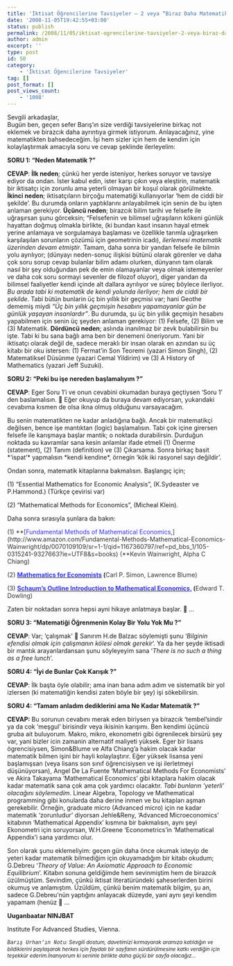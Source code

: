 ```yaml
---
title: 'İktisat Öğrencilerine Tavsiyeler – 2 veya “Biraz Daha Matematik Yapalım”'
date: '2008-11-05T19:42:55+03:00'
status: publish
permalink: /2008/11/05/iktisat-ogrencilerine-tavsiyeler-2-veya-biraz-daha-matematik-yapalim-2
author: admin
excerpt: ''
type: post
id: 50
category:
    - 'İktisat Öğencilerine Tavsiyeler'
tag: []
post_format: []
post_views_count:
    - '1008'
---
```

Sevgili arkadaşlar,  
Bugün ben, geçen sefer Barış’ın size verdiği tavsiyelerine birkaç not eklemek ve birazcık daha ayrıntıya girmek istiyorum. Anlayacağınız, yine matematikten bahsedeceğim. İşi hem sizler için hem de kendim için kolaylaştırmak amacıyla soru ve cevap şeklinde ilerleyelim:

<span> </span>

**<span>SORU 1: “Neden Matematik ?”</span>**

**<span>CEVAP</span>**<span>: **İlk neden**; çünkü her yerde isteniyor, herkes soruyor ve tavsiye ediyor da ondan. İster kabul edin, ister karşı çıkın veya eleştirin, matematik bir iktisatçı için zorunlu ama yeterli olmayan bir koşul olarak görülmekte. **İkinci neden**; iktisatçıların birçoğu matematiği kullanıyorlar ‘hem de ciddi bir şekilde’. Bu durumda onların yaptıklarını anlayabilmek için senin de bu işten anlaman gerekiyor. **Üçüncü neden**; birazcık bilim tarihi ve felsefe ile uğraşırsan şunu görceksin; “Felsefenin ve bilimsel uğraşıların kökeni günlük hayattan doğmuş olmakla birlikte, (ki bundan kasıt insanın hayal etmek yerine anlamaya ve sorgulamaya başlaması ve özellikle tarımla uğraşırken karşılaşılan sorunların çözümü için geometrinin icadı), *ilerlemesi matematik üzerinden devam etmiştir*. Tamam, daha sonra bir yandan felsefe ile bilmin yolu ayrılıyor; (dünyayı neden-sonuç ilişkisi bütünü olarak görenler ve daha çok soru sorup cevap bulanlar bilim adamı olurken, dünyanın tam olarak nasıl bir şey olduğundan pek de emin olamayanlar veya olmak istemeyenler ve daha cok soru sormayi sevenler de filozof oluyor), diger yandan da bilimsel faaliyetler kendi içinde alt dallara ayrılıyor ve süreç böylece ilerliyor. *Bu arada tabi ki matematik de kendi yolunda ilerliyor; hem de ciddi bir şekilde*. Tabi bütün bunlarin üç bin yıllık bir geçmisi var; hani Geothe dememiş miydi *“Üç bin yıllık geçmişin hesabını yapamayanlar gün be günlük yaşayan insanlardır”*. Bu durumda, şu üç bin yıllık geçmişin hesabını yapabilmen için senin üç şeyden anlaman gerekiyor: (1) Felsefe, (2) Bilim ve (3) Matematik. **Dördüncü neden**; aslında inanılmaz bir zevk bulabilirsin bu işte. Tabi ki bu sana bağlı ama ben bir denemeni öneriyorum. Yani bir iktisatçı olarak değil de, sadece meraklı bir insan olarak en azından su üç kitabı bir oku istersen: (1) Fermat’in Son Teoremi (yazari Simon Singh), (2) Matematiksel Düsünme (yazari Cemal Yildirim) ve (3) A History of Mathematics (yazari Jeff Suzuki).<span> </span></span>

<span> </span>

**<span>SORU 2: “Peki bu işe nereden başlamalıyım ?”</span>**

**<span>CEVAP</span>**<span>: Eger Soru 1’i ve onun cevabini okumadan buraya geçtiysen ‘Soru 1’ den baslamalısın. 🙂<span> </span>Eğer okuyup da buraya devam ediyorsan, yukarıdaki cevabıma kısmen de<span> </span>olsa ikna olmuş olduğunu varsayacağım. </span>

<span>  
Bu senin matematikten ne kadar anladığına bağlı. Ancak bir matematikçi değilsen, bence işe mantıktan (logic) başlamalısın. Tabi çok içine girersen felsefe ile karışmaya başlar mantik; o noktada durabilirsin. Durduğun noktada su kavramlar sana kesin anlamlar ifade etmeli (1) Önerme (statement), (2) Tanım (definition) ve (3) Çıkarsama. Sonra birkaç basit *‘ispat’* yapmalısın *kendi kendine*, örnegin ‘kök iki rasyonel sayı değildir’. </span>

<span> </span>

<span>Ondan sonra, matematik kitaplarına bakmalısın. Başlangıç için;  
<span> </span></span>

<span><span>(1)<span> </span></span></span><span>“Essential Mathematics for Economic Analysis”, (K.Sydeaster ve P.Hammond.) (Türkçe çevirisi var) </span>

<span><span>(2)<span> </span></span></span><span>“Mathematical Methods for Economics”, (Micheal Klein).</span>

<span> </span>

<span>Daha sonra sırasıyla şunlara da bakın:</span>

<span style="color: #333333;">  
(1) **[<span style="color: #3333ff;">Fundamental Methods of Mathematical Economics,</span>](http://www.amazon.com/Fundamental-Methods-Mathematical-Economics-Wainwright/dp/0070109109/sr=1-1/qid=1167360797/ref=pd_bbs_1/105-0315241-9327663?ie=UTF8&s=books) (**Kevin Wainwright, Alpha C Chiang)</span>

<span style="color: #333333;">(2) **[<span style="color: #3333ff;">Mathematics for Economists</span>](http://www.amazon.com/Mathematics-Economists-Carl-P-Simon/dp/0393957330/sr=8-1/qid=1167360485/ref=pd_bbs_1/105-0315241-9327663?ie=UTF8&s=books)**</span>**<span style="color: #3333ff;"> </span><span style="color: #333333;">(</span>**<span style="color: #333333;">Carl P. Simon, Lawrence Blume) </span>

<span style="color: #333333;">(3) **[<span style="color: #3333ff;">Schaum’s Outline Introduction to Mathematical Economics,</span>](http://www.amazon.com/Schaums-Outline-Introduction-Mathematical-Economics/dp/007135896X/sr=1-4/qid=1167360933/ref=sr_1_4/105-0315241-9327663?ie=UTF8&s=books)**</span>**<span style="color: #3333ff;"> </span><span style="color: #333333;">(</span>**<span style="color: #333333;">Edward T. Dowling)</span>

<span> </span>

<span>Zaten bir noktadan sonra hepsi ayni hikaye anlatmaya başlar. 🙂 … </span>

<span> </span>

**<span>SORU 3: “Matematiği Öğrenmenin Kolay Bir Yolu Yok Mu ?”</span>**

**<span>CEVAP</span>**<span>:<span> </span>Var; ‘çalışmak’ 🙂<span> </span>Sanırım H.de Balzac söylemişti şunu ‘*Bilginin efendisi olmak için çalışmanın kölesi olmak gerekir*’. Ya da her şeyde iktisadi bir mantık arayanlardansan şunu söyleyeyim sana ‘*There is no such a thing as a free lunch*’.<span> </span></span>

<span> </span>

**<span>SORU 4: “İyi de Bunlar Çok Karışık ?”</span>**

**<span>CEVAP</span>**<span>: İlk başta öyle olabilir; ama inan bana adım adım ve sistematik bir yol izlersen (ki matematiğin kendisi zaten böyle bir şey) işi sökebilirsin.</span>

<span> </span>

**<span>SORU 4: “Tamam anladım dediklerini ama Ne Kadar Matematik ?”</span>**

**<span>CEVAP:</span>**<span> Bu sorunun cevabını merak eden biriysen ya birazcık ‘tembel’sindir ya da cok ‘meşgul’ birisindir veya ikisinin karışımı. Ben kendimi üçüncü gruba ait buluyorum. Makro, mikro, ekonometri gibi ögrenilecek birsürü şey var, yani bizler icin zamanin alternatif maliyeti yüksek. Eger bir lisans ögrencisiysen, Simon&amp;Blume ve Alfa Chiang’a hakim olacak kadar matematik bilmen işini bir hayli kolaylaştırır. Eğer yüksek lisansa yeni başlamışsan (veya lisans son sınıf öğrencisiysen ve işi ilerletmeyi düşünüyorsan), Angel De La Fuente ‘Mathematical Methods For Economists’ ve Akira Takayama ‘Mathematical Economics’ gibi kitaplara hakim olacak kadar matematik sana çok ama çok yardımcı olacaktır. *Tabi bunların ‘yeterli’ olacağını söylemedim*. Linear Algebra, Topology ve Mathematical programming gibi konularda daha derine inmen ve bu kitapları aşman gerekebilir. Örneğin, graduate micro (Advanced micro) için ne kadar matematik ‘zorunludur’ diyorsan Jehle&amp;Reny, ‘Advanced Microeconomics’ kitabının ‘Mathematical Appendix’ kısmına bir bakmalısın, aynı şeyi Ekonometri için soruyorsan, W.H.Greene ‘Econometrics’in ‘Mathematical Appendix’i sana yardımcı olur. </span>

<span> </span>

<span>Son olarak şunu eklemeliyim: geçen gün daha önce okumak isteyip de yeteri kadar matematik bilmediğim için okuyamadığım bir kitabı okudum; G.Debreu ‘*Theory of Value: An Axiomatic Approach to Economic Equilibrium*’. Kitabın sonuna geldiğimde hem sevinmiştim hem de birazcık üzülmüştüm. Sevindim, çünkü iktisat literatüründeki şaheserlerden birini okumuş ve anlamıştım. Üzüldüm, çünkü benim matematik bilgim, şu an, sadece G.Debreu’nün yaptığını anlayacak düzeyde, yani aynı şeyi kendim yapamam (henüz 🙂 … </span>

<span> </span>

<span> </span>

<span><span style="font-weight: bold;">Uuganbaatar NINJBAT</span> </span>

<span>Institute For Advanced Studies, Vienna.<span> </span></span>

<span style="font-style: italic; font-size: 85%;">  
<span style="font-family: courier new;">Barış Urhan’ın Notu</span>: Sevgili dostum, davetimizi kırmayarak aramıza katıldığın ve bildiklerini paylaşarak herkes için faydalı bir sayfanın sürdürülmesine katkı verdiğin için teşekkür ederim.İnanıyorum ki seninle birlikte daha güçlü bir sayfa olacağız…</span>